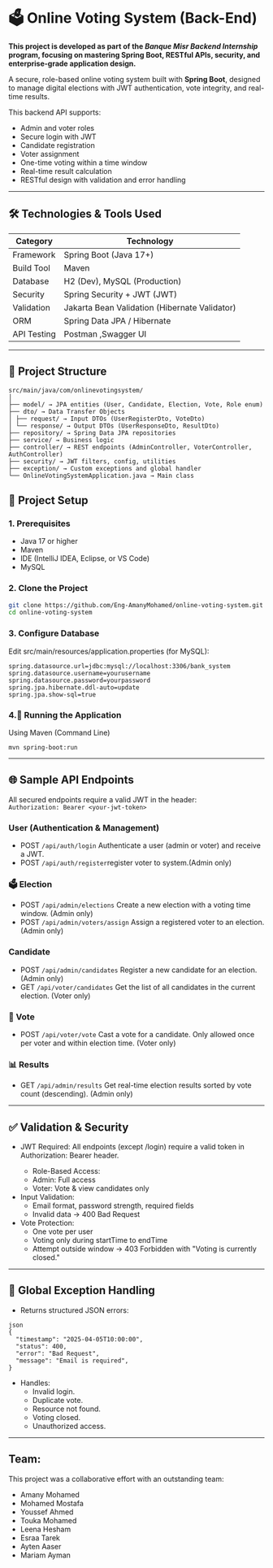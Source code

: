 # 🗳️ Online Voting System (Back-End)

 **This project is developed as part of the *Banque Misr Backend Internship* program, focusing on mastering Spring Boot, RESTful APIs, security, and enterprise-grade application design.**

A secure, role-based online voting system built with **Spring Boot**, designed to manage digital elections with JWT authentication, vote integrity, and real-time results.

This backend API supports:
- Admin and voter roles
- Secure login with JWT
- Candidate registration
- Voter assignment
- One-time voting within a time window
- Real-time result calculation
- RESTful design with validation and error handling

---
## 🛠️ Technologies & Tools Used

| Category       | Technology |
|----------------|----------|
| Framework      | Spring Boot (Java 17+) |
| Build Tool     | Maven |
| Database       | H2 (Dev), MySQL (Production) |
| Security       | Spring Security + JWT (JWT) |
| Validation     | Jakarta Bean Validation (Hibernate Validator) |
| ORM            | Spring Data JPA / Hibernate |
| API Testing      | Postman ,Swagger UI  |
---

## 📁 Project Structure
```
src/main/java/com/onlinevotingsystem/
│
├── model/ → JPA entities (User, Candidate, Election, Vote, Role enum)
├── dto/ → Data Transfer Objects
│ ├── request/ → Input DTOs (UserRegisterDto, VoteDto)
│ └── response/ → Output DTOs (UserResponseDto, ResultDto)
├── repository/ → Spring Data JPA repositories
├── service/ → Business logic 
├── controller/ → REST endpoints (AdminController, VoterController, AuthController)
├── security/ → JWT filters, config, utilities
├── exception/ → Custom exceptions and global handler
└── OnlineVotingSystemApplication.java → Main class
```
## 🚀 Project Setup

### 1. Prerequisites
- Java 17 or higher
- Maven 
- IDE (IntelliJ IDEA, Eclipse, or VS Code)
- MySQL

### 2. Clone the Project
```bash
git clone https://github.com/Eng-AmanyMohamed/online-voting-system.git
cd online-voting-system
```
### 3. Configure Database
Edit src/main/resources/application.properties (for MySQL):
```
spring.datasource.url=jdbc:mysql://localhost:3306/bank_system
spring.datasource.username=yourusername
spring.datasource.password=yourpassword
spring.jpa.hibernate.ddl-auto=update
spring.jpa.show-sql=true
```

### 4.🧪 Running the Application
Using Maven (Command Line)
```
mvn spring-boot:run
```
---
## 🌐 Sample API Endpoints

All secured endpoints require a valid JWT in the header:  
`Authorization: Bearer <your-jwt-token>`
###  User (Authentication & Management)
- POST `/api/auth/login` Authenticate a user (admin or voter) and receive a JWT.
- POST `/api/auth/register`register voter to system.(Admin only)
### 🗳️ Election
- POST `/api/admin/elections` Create a new election with a voting time window. (Admin only)
- POST `/api/admin/voters/assign` Assign a registered voter to an election. (Admin only)
###  Candidate
- POST `/api/admin/candidates` Register a new candidate for an election. (Admin only)
- GET `/api/voter/candidates` Get the list of all candidates in the current election. (Voter only)
### 📝 Vote
- POST `/api/voter/vote` Cast a vote for a candidate. Only allowed once per voter and within election time. (Voter only)
### 📊 Results
- GET `/api/admin/results` Get real-time election results sorted by vote count (descending). (Admin only)
---
## ✅ Validation & Security
- JWT Required: All endpoints (except /login) require a valid token in Authorization: Bearer <token> header.
  - Role-Based Access:
  - Admin: Full access
  - Voter: Vote & view candidates only
- Input Validation:
  - Email format, password strength, required fields
  - Invalid data → 400 Bad Request
- Vote Protection:
  - One vote per user
  - Voting only during startTime to endTime
  - Attempt outside window → 403 Forbidden with "Voting is currently closed."
 
---

## 🧹 Global Exception Handling
- Returns structured JSON errors:
```
json
{
  "timestamp": "2025-04-05T10:00:00",
  "status": 400,
  "error": "Bad Request",
  "message": "Email is required",
}
```
- Handles:
   - Invalid login.
   - Duplicate vote.
   - Resource not found.
   - Voting closed.
   - Unauthorized access.

---

## Team:
This project was a collaborative effort with an outstanding team:
- Amany Mohamed
- Mohamed Mostafa
- Youssef Ahmed
- Touka Mohamed
- Leena Hesham
- Esraa Tarek
- Ayten Aaser
- Mariam Ayman

